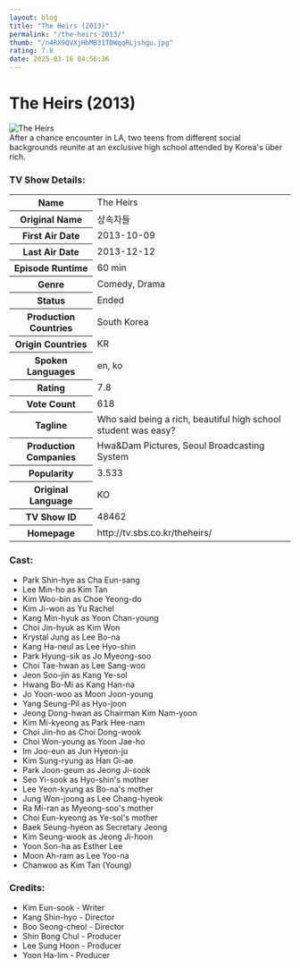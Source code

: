 ```yaml
---
layout: blog
title: "The Heirs (2013)"
permalink: "/the-heirs-2013/"
thumb: "/n4RX9QVXjHbMB31TDWqqRLjshgu.jpg"
rating: 7.8
date: 2025-03-16 04:56:36
---
```

<h1 class="title">The Heirs (2013)</h1><div class="poster"><img src="{{ site.imglink }}/n4RX9QVXjHbMB31TDWqqRLjshgu.jpg" class="img-fluid my-3" alt="The Heirs"/></div><div class="plot">After a chance encounter in LA, two teens from different social backgrounds reunite at an exclusive high school attended by Korea's über rich.</div><h3>TV Show Details:</h3><table class="table table-bordered details"><tr><th>Name</th><td>The Heirs</td></tr><tr><th>Original Name</th><td>상속자들</td></tr><tr><th>First Air Date</th><td>2013-10-09</td></tr><tr><th>Last Air Date</th><td>2013-12-12</td></tr><tr><th>Episode Runtime</th><td>60 min</td></tr><tr><th>Genre</th><td>Comedy, Drama</td></tr><tr><th>Status</th><td>Ended</td></tr><tr><th>Production Countries</th><td>South Korea</td></tr><tr><th>Origin Countries</th><td>KR</td></tr><tr><th>Spoken Languages</th><td>en, ko</td></tr><tr><th>Rating</th><td>7.8</td></tr><tr><th>Vote Count</th><td>618</td></tr><tr><th>Tagline</th><td>Who said being a rich, beautiful high school student was easy?</td></tr><tr><th>Production Companies</th><td>Hwa&Dam Pictures, Seoul Broadcasting System</td></tr><tr><th>Popularity</th><td>3.533</td></tr><tr><th>Original Language</th><td>KO</td></tr><tr><th>TV Show ID</th><td>48462</td></tr><tr><th>Homepage</th><td>http://tv.sbs.co.kr/theheirs/</td></tr></table><h3>Cast:</h3><ul class="list-group cast"><li>Park Shin-hye as Cha Eun-sang</li><li>Lee Min-ho as Kim Tan</li><li>Kim Woo-bin as Choe Yeong-do</li><li>Kim Ji-won as Yu Rachel</li><li>Kang Min-hyuk as Yoon Chan-young</li><li>Choi Jin-hyuk as Kim Won</li><li>Krystal Jung as Lee Bo-na</li><li>Kang Ha-neul as Lee Hyo-shin</li><li>Park Hyung-sik as Jo Myeong-soo</li><li>Choi Tae-hwan as Lee Sang-woo</li><li>Jeon Soo-jin as Kang Ye-sol</li><li>Hwang Bo-Mi as Kang Han-na</li><li>Jo Yoon-woo as Moon Joon-young</li><li>Yang Seung-Pil as Hyo-joon</li><li>Jeong Dong-hwan as Chairman Kim Nam-yoon</li><li>Kim Mi-kyeong as Park Hee-nam</li><li>Choi Jin-ho as Choi Dong-wook</li><li>Choi Won-young as Yoon Jae-ho</li><li>Im Joo-eun as Jun Hyeon-ju</li><li>Kim Sung-ryung as Han Gi-ae</li><li>Park Joon-geum as Jeong Ji-sook</li><li>Seo Yi-sook as Hyo-shin's mother</li><li>Lee Yeon-kyung as Bo-na's mother</li><li>Jung Won-joong as Lee Chang-hyeok</li><li>Ra Mi-ran as Myeong-soo's mother</li><li>Choi Eun-kyeong as Ye-sol's mother</li><li>Baek Seung-hyeon as Secretary Jeong</li><li>Kim Seung-wook as Jeong Ji-hoon</li><li>Yoon Son-ha as Esther Lee</li><li>Moon Ah-ram as Lee Yoo-na</li><li>Chanwoo as Kim Tan (Young)</li></ul><h3>Credits:</h3><ul class="list-group crew"><li>Kim Eun-sook - Writer</li><li>Kang Shin-hyo - Director</li><li>Boo Seong-cheol - Director</li><li>Shin Bong Chul - Producer</li><li>Lee Sung Hoon - Producer</li><li>Yoon Ha-lim - Producer</li></ul>